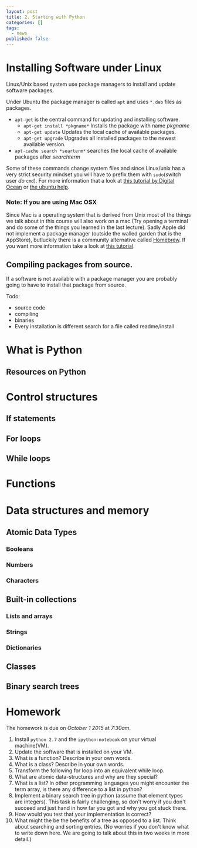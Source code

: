 ```yaml
---
layout: post
title: 2. Starting with Python
categories: []
tags:
  - news
published: false
---
```


# Installing Software under Linux
Linux/Unix based system use package managers to install and update software packages.

Under Ubuntu the package manager is called `apt` and uses `*.deb` files as packages.

- `apt-get` is the central command for updating and installing software.
  - `apt-get install *pkgname*` Installs the package with name *pkgname*
  - `apt-get update` Updates the local cache of available packages.
  - `apt-get upgrade` Upgrades all installed packages to the newest available version.
- `apt-cache search *searterm*` searches the local cache of available packages after *searchterm*

Some of these commands change system files and since Linux/unix has a very strict security mindset you will have to prefix them with `sudo`(*s*witch *u*ser *do* `cmd`).
For more information that a look at [this tutorial by Digital Ocean](https://www.digitalocean.com/community/tutorials/how-to-manage-packages-in-ubuntu-and-debian-with-apt-get-apt-cache) or [the ubuntu help](https://help.ubuntu.com/community/AptGet/Howto).

### Note: If you are using Mac OSX
Since Mac is a operating system that is derived from Unix most of the things we talk about in this course will also work on a mac (Try opening a terminal and do some of the things you learned in the last lecture). Sadly Apple did not implement a package manager (outside the walled garden that is the AppStore), butluckily there is a community alternative called [Homebrew](http://brew.sh/). If you want more information take a look at [this tutorial](http://dghubble.com/blog/posts/homebrew-os-x-package-management/).

## Compiling packages from source.
If a software is not available with a package manager you are probably going to have to install that package from source.

Todo:
 - source code
 - compiling
 - binaries
 - Every installation is different search for a file called readme/install

# What is Python

## Resources on Python

# Control structures

## If statements

## For loops

## While loops

# Functions

# Data structures and memory

## Atomic Data Types

### Booleans

### Numbers

### Characters

## Built-in collections

### Lists and arrays

### Strings

### Dictionaries

## Classes

## Binary search trees

# Homework
The homework is due on *October 1 2015* at *7:30am*.

1. Install `python 2.7` and the `ipython-notebook` on your virtual machine(VM).
2. Update the software that is installed on your VM.
1. What is a function? Describe in your own words.
2. What is a class? Describe in your own words.
3. Transform the following for loop into an equivalent while loop.
4. What are atomic data-structures and why are they special?
5. What is a list? In other programming languages you might encounter the term array, is there any difference to a list in python?
6. Implement a binary search tree in python (assume that element types are integers). This task is fairly challenging, so don't worry if you don't succeed and just hand in how far you got and why you got stuck there.
7. How would you test that your implementation is correct?
8. What might the be the benefits of a tree as opposed to a list. Think about searching and sorting entries. (No worries if you don't know what to write down here. We are going to talk about this in two weeks in more detail.)

